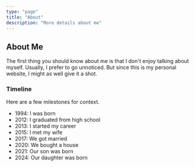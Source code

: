 ```yaml
---
type: "page"
title: "About"
description: "More details about me"
---
```


## About Me

The first thing you should know about me is that I don't enjoy talking about myself. Usually, I prefer to go unnoticed. But since this is my personal website, I might as well give it a shot.

### Timeline

Here are a few milestones for context.

- 1994: I was born
- 2012: I graduated from high school
- 2013: I started my career
- 2015: I met my wife
- 2017: We got married
- 2020: We bought a house
- 2021: Our son was born
- 2024: Our daughter was born